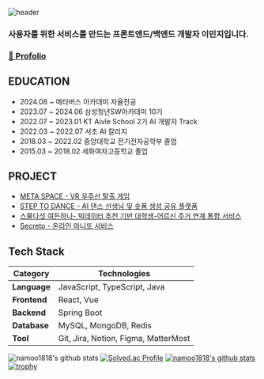 ![header](https://capsule-render.vercel.app/api?type=waving&color=F7CAC9&fontColor=92A8D1&fontAlignY=45&height=220&section=header&text=Minji%20Lee&fontSize=40)

### 사용자를 위한 서비스를 만드는 프론트엔드/백엔드 개발자 이민지입니다. 
### [📄 Profolio](https://www.canva.com/design/DAGGBJkUmCY/sySKp9_lwy0PDQCQLtLbeQ/view?utm_content=DAGGBJkUmCY&utm_campaign=share_your_design&utm_medium=link&utm_source=shareyourdesignpanel)

## EDUCATION
- 2024.08 ~ 메타버스 아카데미 자율전공
- 2023.07 ~ 2024.06 삼성청년SW아카데미 10기
- 2022.07 ~ 2023.01 KT Aivle School 2기 AI 개발자 Track
- 2022.03 ~ 2022.07 서초 AI 칼리지
- 2018.03 ~ 2022.02 중앙대학교 전기전자공학부 졸업
- 2015.03 ~ 2018.02 세화여자고등학교 졸업

## PROJECT
- [META SPACE - VR 우주선 탈출 게임](https://github.com/namoo1818/META-SPACE-VR)
- [STEP TO DANCE - AI 댄스 선생님 및 숏폼 생성 공유 플랫폼](https://github.com/namoo1818/StepToDance)
- [스물다섯 여든하나- 빅데이터 추천 기반 대학생-어르신 주거 연계 통합 서비스](https://github.com/namoo1818/tfeo)
- [Secreto - 온라인 마니또 서비스](https://github.com/namoo1818/Secreto)

## Tech Stack
| Category    | Technologies                                                                                                                                                                                                 |
|-------------|--------------------------------------------------------------------------------------------------------------------------------------------------------------------------------------------------------------|
| **Language**     | JavaScript, TypeScript, Java |
| **Frontend**  | React, Vue |
| **Backend** |  Spring Boot  |
| **Database** |   MySQL, MongoDB, Redis   |
| **Tool** | Git, Jira, Notion, Figma, MatterMost |

![namoo1818's github stats](https://github-readme-stats.vercel.app/api?username=namoo1818&show_icons=true)
[![Solved.ac Profile](http://mazassumnida.wtf/api/v2/generate_badge?boj=namoo1818)](https://solved.ac/namoo1818/)
[![namoo1818's github stats](https://github-readme-stats.vercel.app/api/top-langs/?username=namoo1818&show_icons=true&hide_border=true&title_color=004386&icon_color=004386&layout=compact)](https://github.com/namoo1818)
[![trophy](https://github-profile-trophy.vercel.app/?username=namoo1818)](https://github.com/ryo-ma/github-profile-trophy)

<!--
**namoo1818/namoo1818** is a ✨ _special_ ✨ repository because its `README.md` (this file) appears on your GitHub profile.

Here are some ideas to get you started:

- 🔭 I’m currently working on ...
- 🌱 I’m currently learning ...
- 👯 I’m looking to collaborate on ...
- 🤔 I’m looking for help with ...
- 💬 Ask me about ...
- 📫 How to reach me: ...
- 😄 Pronouns: ...
- ⚡ Fun fact: ...
-->
